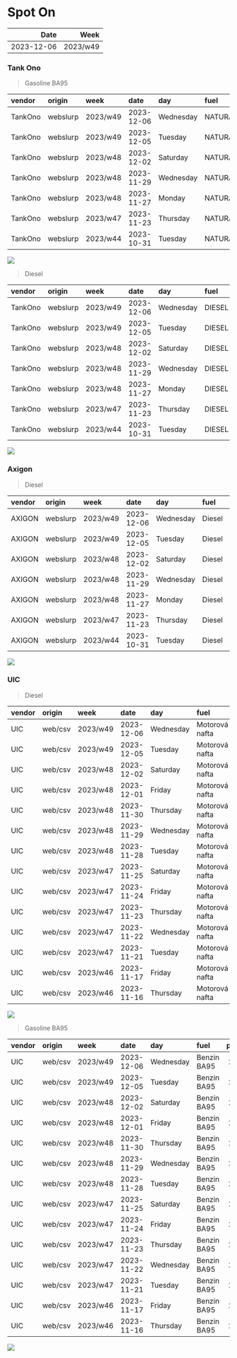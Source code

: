 Spot On
================

|       Date |     Week |
|-----------:|---------:|
| 2023-12-06 | 2023/w49 |

### Tank Ono

> Gasoline BA95

| vendor  | origin   | week     | date       | day       | fuel      | price | PriceVAT |
|:--------|:---------|:---------|:-----------|:----------|:----------|------:|---------:|
| TankOno | webslurp | 2023/w49 | 2023-12-06 | Wednesday | NATURAL95 | 28.84 |     34.9 |
| TankOno | webslurp | 2023/w49 | 2023-12-05 | Tuesday   | NATURAL95 | 28.84 |     34.9 |
| TankOno | webslurp | 2023/w48 | 2023-12-02 | Saturday  | NATURAL95 | 28.84 |     34.9 |
| TankOno | webslurp | 2023/w48 | 2023-11-29 | Wednesday | NATURAL95 | 29.67 |     35.9 |
| TankOno | webslurp | 2023/w48 | 2023-11-27 | Monday    | NATURAL95 | 29.67 |     35.9 |
| TankOno | webslurp | 2023/w47 | 2023-11-23 | Thursday  | NATURAL95 | 30.17 |     36.5 |
| TankOno | webslurp | 2023/w44 | 2023-10-31 | Tuesday   | NATURAL95 | 30.50 |     36.9 |

<img src="SpotOn_files/figure-gfm/tono-ba95-1.png" style="display: block; margin: auto auto auto 0;" />

> Diesel

| vendor  | origin   | week     | date       | day       | fuel   | price | PriceVAT |
|:--------|:---------|:---------|:-----------|:----------|:-------|------:|---------:|
| TankOno | webslurp | 2023/w49 | 2023-12-06 | Wednesday | DIESEL | 29.67 |     35.9 |
| TankOno | webslurp | 2023/w49 | 2023-12-05 | Tuesday   | DIESEL | 29.67 |     35.9 |
| TankOno | webslurp | 2023/w48 | 2023-12-02 | Saturday  | DIESEL | 29.67 |     35.9 |
| TankOno | webslurp | 2023/w48 | 2023-11-29 | Wednesday | DIESEL | 29.67 |     35.9 |
| TankOno | webslurp | 2023/w48 | 2023-11-27 | Monday    | DIESEL | 29.67 |     35.9 |
| TankOno | webslurp | 2023/w47 | 2023-11-23 | Thursday  | DIESEL | 30.17 |     36.5 |
| TankOno | webslurp | 2023/w44 | 2023-10-31 | Tuesday   | DIESEL | 31.32 |     37.9 |

<img src="SpotOn_files/figure-gfm/tono-diesel-1.png" style="display: block; margin: auto auto auto 0;" />

### Axigon

> Diesel

| vendor | origin   | week     | date       | day       | fuel   | price | PriceVAT |
|:-------|:---------|:---------|:-----------|:----------|:-------|------:|---------:|
| AXIGON | webslurp | 2023/w49 | 2023-12-06 | Wednesday | Diesel |  30.3 |     36.7 |
| AXIGON | webslurp | 2023/w49 | 2023-12-05 | Tuesday   | Diesel |  30.3 |     36.7 |
| AXIGON | webslurp | 2023/w48 | 2023-12-02 | Saturday  | Diesel |  30.8 |     37.3 |
| AXIGON | webslurp | 2023/w48 | 2023-11-29 | Wednesday | Diesel |  30.8 |     37.3 |
| AXIGON | webslurp | 2023/w48 | 2023-11-27 | Monday    | Diesel |  30.8 |     37.3 |
| AXIGON | webslurp | 2023/w47 | 2023-11-23 | Thursday  | Diesel |  30.8 |     37.3 |
| AXIGON | webslurp | 2023/w44 | 2023-10-31 | Tuesday   | Diesel |  32.5 |     39.3 |

<img src="SpotOn_files/figure-gfm/axigon-diesel-1.png" style="display: block; margin: auto auto auto 0;" />

### UIC

> Diesel

| vendor | origin  | week     | date       | day       | fuel           | price | priceVAT |
|:-------|:--------|:---------|:-----------|:----------|:---------------|------:|---------:|
| UIC    | web/csv | 2023/w49 | 2023-12-06 | Wednesday | Motorová nafta |  28.7 |     34.7 |
| UIC    | web/csv | 2023/w49 | 2023-12-05 | Tuesday   | Motorová nafta |  28.8 |     34.8 |
| UIC    | web/csv | 2023/w48 | 2023-12-02 | Saturday  | Motorová nafta |  29.1 |     35.2 |
| UIC    | web/csv | 2023/w48 | 2023-12-01 | Friday    | Motorová nafta |  29.0 |     35.1 |
| UIC    | web/csv | 2023/w48 | 2023-11-30 | Thursday  | Motorová nafta |  29.2 |     35.3 |
| UIC    | web/csv | 2023/w48 | 2023-11-29 | Wednesday | Motorová nafta |  29.3 |     35.5 |
| UIC    | web/csv | 2023/w48 | 2023-11-28 | Tuesday   | Motorová nafta |  29.3 |     35.5 |
| UIC    | web/csv | 2023/w47 | 2023-11-25 | Saturday  | Motorová nafta |  29.4 |     35.6 |
| UIC    | web/csv | 2023/w47 | 2023-11-24 | Friday    | Motorová nafta |  29.4 |     35.6 |
| UIC    | web/csv | 2023/w47 | 2023-11-23 | Thursday  | Motorová nafta |  29.4 |     35.6 |
| UIC    | web/csv | 2023/w47 | 2023-11-22 | Wednesday | Motorová nafta |  29.4 |     35.6 |
| UIC    | web/csv | 2023/w47 | 2023-11-21 | Tuesday   | Motorová nafta |  29.3 |     35.5 |
| UIC    | web/csv | 2023/w46 | 2023-11-17 | Friday    | Motorová nafta |  29.3 |     35.5 |
| UIC    | web/csv | 2023/w46 | 2023-11-16 | Thursday  | Motorová nafta |  29.4 |     35.6 |

<img src="SpotOn_files/figure-gfm/uic-diesel-1.png" style="display: block; margin: auto auto auto 0;" />

> Gasoline BA95

| vendor | origin  | week     | date       | day       | fuel        | price | priceVAT |
|:-------|:--------|:---------|:-----------|:----------|:------------|------:|---------:|
| UIC    | web/csv | 2023/w49 | 2023-12-06 | Wednesday | Benzin BA95 |  28.6 |     34.6 |
| UIC    | web/csv | 2023/w49 | 2023-12-05 | Tuesday   | Benzin BA95 |  28.6 |     34.6 |
| UIC    | web/csv | 2023/w48 | 2023-12-02 | Saturday  | Benzin BA95 |  28.6 |     34.6 |
| UIC    | web/csv | 2023/w48 | 2023-12-01 | Friday    | Benzin BA95 |  28.5 |     34.5 |
| UIC    | web/csv | 2023/w48 | 2023-11-30 | Thursday  | Benzin BA95 |  28.7 |     34.7 |
| UIC    | web/csv | 2023/w48 | 2023-11-29 | Wednesday | Benzin BA95 |  28.8 |     34.8 |
| UIC    | web/csv | 2023/w48 | 2023-11-28 | Tuesday   | Benzin BA95 |  28.6 |     34.6 |
| UIC    | web/csv | 2023/w47 | 2023-11-25 | Saturday  | Benzin BA95 |  28.8 |     34.8 |
| UIC    | web/csv | 2023/w47 | 2023-11-24 | Friday    | Benzin BA95 |  28.6 |     34.6 |
| UIC    | web/csv | 2023/w47 | 2023-11-23 | Thursday  | Benzin BA95 |  28.7 |     34.7 |
| UIC    | web/csv | 2023/w47 | 2023-11-22 | Wednesday | Benzin BA95 |  28.9 |     35.0 |
| UIC    | web/csv | 2023/w47 | 2023-11-21 | Tuesday   | Benzin BA95 |  29.0 |     35.1 |
| UIC    | web/csv | 2023/w46 | 2023-11-17 | Friday    | Benzin BA95 |  29.2 |     35.3 |
| UIC    | web/csv | 2023/w46 | 2023-11-16 | Thursday  | Benzin BA95 |  29.5 |     35.7 |

<img src="SpotOn_files/figure-gfm/uic-ba95-1.png" style="display: block; margin: auto auto auto 0;" />
